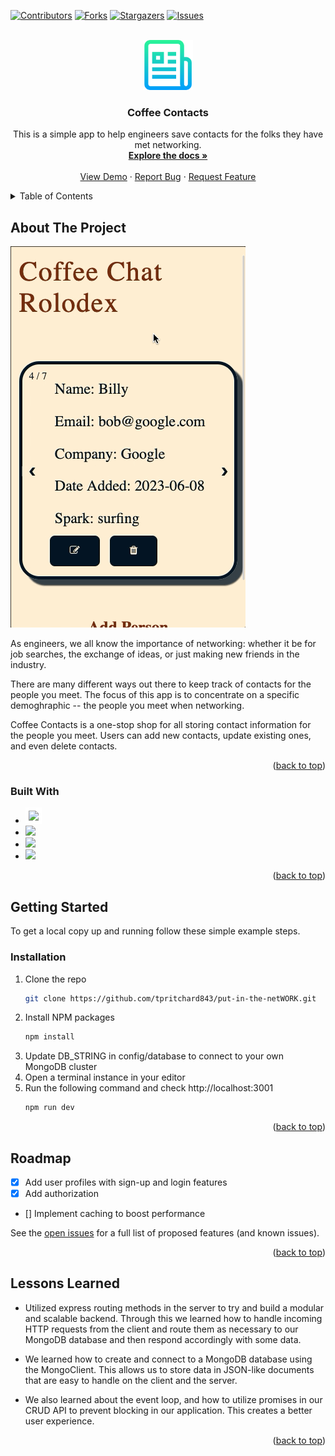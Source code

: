 <!-- Improved compatibility of back to top link: See: https://github.com/othneildrew/Best-README-Template/pull/73 -->
<a name="readme-top"></a>
<!--
*** Thanks for checking out the Best-README-Template. If you have a suggestion
*** that would make this better, please fork the repo and create a pull request
*** or simply open an issue with the tag "enhancement".
*** Don't forget to give the project a star!
*** Thanks again! Now go create something AMAZING! :D
-->



<!-- PROJECT SHIELDS -->
<!--
*** I'm using markdown "reference style" links for readability.
*** Reference links are enclosed in brackets [ ] instead of parentheses ( ).
*** See the bottom of this document for the declaration of the reference variables
*** for contributors-url, forks-url, etc. This is an optional, concise syntax you may use.
*** https://www.markdownguide.org/basic-syntax/#reference-style-links
-->
[![Contributors][contributors-shield]][contributors-url]
[![Forks][forks-shield]][forks-url]
[![Stargazers][stars-shield]][stars-url]
[![Issues][issues-shield]][issues-url]




<!-- PROJECT LOGO -->
<br />
<div align="center">
  <a href="https://coffeecontacts.cyclic.cloud/">
    <img src="public/images/logo.png" alt="Logo" width="80" height="80">
  </a>

<h3 align="center">Coffee Contacts</h3>

  <p align="center">
    This is a simple app to help engineers save contacts for the folks they have met networking.
    <br />
    <a href="https://github.com/tpritchard843/put-in-the-netWORK"><strong>Explore the docs »</strong></a>
    <br />
    <br />
    <a href="https://coffeecontacts.cyclic.cloud/">View Demo</a>
    ·
    <a href="https://github.com/tpritchard843/put-in-the-netWORK/issues">Report Bug</a>
    ·
    <a href="https://github.com/tpritchard843/put-in-the-netWORK/issues">Request Feature</a>
  </p>
</div>



<!-- TABLE OF CONTENTS -->
<details>
  <summary>Table of Contents</summary>
  <ol>
    <li>
      <a href="#about-the-project">About The Project</a>
      <ul>
        <li><a href="#built-with">Built With</a></li>
      </ul>
    </li>
    <li>
      <a href="#getting-started">Getting Started</a>
      <ul>
        <li><a href="#installation">Installation</a></li>
      </ul>
    </li>
    <li><a href="#roadmap">Roadmap</a></li>
    <li><a href="#lessons-learned">Roadmap</a></li>
  </ol>
</details>



<!-- ABOUT THE PROJECT -->
## About The Project

<a href="https://coffeecontacts.cyclic.cloud/"><img src="public/images/rolodexgif.gif"></img></a>

As engineers, we all know the importance of networking: whether it be for job searches, the exchange of ideas, or just making new friends in the industry.

There are many different ways out there to keep track of contacts for the people you meet. The focus of this app is to concentrate on a specific demoghraphic -- the people you meet when networking.

Coffee Contacts is a one-stop shop for all storing contact information for the people you meet. Users can add new contacts, update existing ones, and even delete contacts.

<p align="right">(<a href="#readme-top">back to top</a>)</p>



### Built With

* <a href="https://expressjs.com/"><img src="https://github.com/get-icon/geticon/raw/master/icons/express.svg" height="20px" style="background-color:white; padding: 5px;"></img></a>
* <a href="https://nodejs.org/"><img src="https://github.com/get-icon/geticon/raw/master/icons/nodejs-icon.svg" height="30px"></img></a>
* <a href="https://www.npmjs.com/"><img src="https://github.com/get-icon/geticon/raw/master/icons/npm.svg" height="30px"></img></a>
* <a href="https://www.mongodb.com/"><img src="https://github.com/get-icon/geticon/raw/master/icons/mongodb.svg" height="30px"></img></a>

<p align="right">(<a href="#readme-top">back to top</a>)</p>



<!-- GETTING STARTED -->
## Getting Started

To get a local copy up and running follow these simple example steps.



### Installation

1. Clone the repo
   ```sh
   git clone https://github.com/tpritchard843/put-in-the-netWORK.git
   ```
2. Install NPM packages
   ```sh
   npm install
   ```
3. Update DB_STRING in config/database to connect to your own MongoDB cluster
4. Open a terminal instance in your editor
5. Run the following command and check http://localhost:3001
   ```sh
   npm run dev
   ```

<p align="right">(<a href="#readme-top">back to top</a>)</p>



<!-- ROADMAP -->
## Roadmap

- [X] Add user profiles with sign-up and login features
- [X] Add authorization
- [] Implement caching to boost performance

See the [open issues](https://github.com/tpritchard843/put-in-the-netWORK/issues) for a full list of proposed features (and known issues).

<p align="right">(<a href="#readme-top">back to top</a>)</p>



## Lessons Learned
* Utilized express routing methods in the server to try and build a modular and scalable backend. Through this we learned how to handle incoming HTTP requests from the client and route them as necessary to our MongoDB database and then respond accordingly with some data.

* We learned how to create and connect to a MongoDB database using the MongoClient. This allows us to store data in JSON-like documents that are easy to handle on the client and the server.

* We also learned about the event loop, and how to utilize promises in our CRUD API to prevent blocking in our application. This creates a better user experience.

<p align="right">(<a href="#readme-top">back to top</a>)</p>



<!-- MARKDOWN LINKS & IMAGES -->
<!-- https://www.markdownguide.org/basic-syntax/#reference-style-links -->
[contributors-shield]: https://img.shields.io/github/contributors/tpritchard843/put-in-the-netWORK.svg?style=for-the-badge
[contributors-url]: https://github.com/tpritchard843/put-in-the-netWORK/graphs/contributors
[forks-shield]: https://img.shields.io/github/forks/tpritchard843/put-in-the-netWORK.svg?style=for-the-badge
[forks-url]: https://github.com/tpritchard843/put-in-the-netWORK/network/members
[stars-shield]: https://img.shields.io/github/stars/tpritchard843/put-in-the-netWORK.svg?style=for-the-badge
[stars-url]: https://github.com/tpritchard843/put-in-the-netWORK/stargazers
[issues-shield]: https://img.shields.io/github/issues/tpritchard843/put-in-the-netWORK.svg?style=for-the-badge
[issues-url]: https://github.com/tpritchard843/put-in-the-netWORK/issues
[license-shield]: https://img.shields.io/github/license/tpritchard843/put-in-the-netWORK.svg?style=for-the-badge
[license-url]: https://github.com/tpritchard843/put-in-the-netWORK/blob/master/LICENSE.txt
[linkedin-shield]: https://img.shields.io/badge/-LinkedIn-black.svg?style=for-the-badge&logo=linkedin&colorB=555
[linkedin-url]: https://linkedin.com/in/linkedin_username
[product-screenshot]: images/rolodexgif.gif
[Node]: https://github.com/get-icon/geticon/raw/master/icons/nodejs-icon.svg
[Node-url]: https://nodejs.org/
[Express]: https://github.com/get-icon/geticon/raw/master/icons/express.svg
[Express-url]:https://expressjs.com/
[NPM]: https://github.com/get-icon/geticon/raw/master/icons/npm.svg
[NPM-url]: https://www.npmjs.com/
[MongoDB]: https://github.com/get-icon/geticon/raw/master/icons/mongodb.svg
[MongoDB-url]: https://www.mongodb.com/

